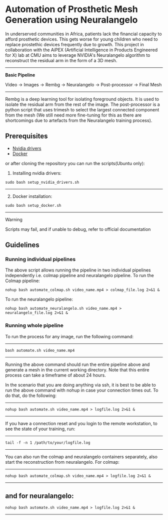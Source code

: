 # Automation of Prosthetic Mesh Generation using Neuralangelo
In underserved communities in Africa, patients lack the financial capacity to afford prosthetic devices. This gets worse for young children who need to replace prostethic devices frequently due to growth. This project in collaboration with the AiPEX (Artificial Intelligence in Products Engineered for X) lab at CMU aims to leverage NVIDIA's Neuralangelo algorithm to reconstruct the residual arm in the form of a 3D mesh. 

---
**Basic Pipeline**

Video &#8594; Images &#8594; Rembg &#8594; Neuralangelo &#8594; Post-processor &#8594; Final Mesh

---

Rembg is a deep learning tool for isolating foreground objects. It is used to isolate the residual arm from the rest of the image. The post-processor is a python script that uses trimesh to select the largest connected component from the mesh (We still need more fine-tuning for this as there are shortcomings due to artefacts from the Neuralangelo training process). 

## Prerequisites
+ [Nvidia drivers](https://docs.docker.com/engine/install/)
+ [Docker](https://www.nvidia.com/en-us/drivers/)

or after cloning the repository you can run the scripts(Ubuntu only):
1. Installing nvidia drivers:
```
sudo bash setup_nvidia_drivers.sh
```
---
2. Docker installation:
```
sudo bash setup_docker.sh
```
---
> [!WARNING]  
> Scripts may fail, and if unable to debug, refer to official documentation

## Guidelines
### Running individual pipelines
The above script allows running the pipeline in two individual pipelines independently i.e. colmap pipeline and neuralangelo pipeline.
To run the Colmap pipeline:

```
nohup bash automate_colmap.sh video_name.mp4 > colmap_file.log 2>&1 &
```

To run the neuralangelo pipeline: 

```
nohup bash automate_neuralangelo.sh video_name.mp4 > neuralangelo_file.log 2>&1 &
```

### Running whole pipeline
To run the process for any image, run the following command:

---
```
bash automate.sh video_name.mp4
```
---

Running the above command should run the entire pipeline above and generate a mesh in the current working directory. Note that this entire process can take a timeframe of about 24 hours.<br>

In the scenario that you are doing anything via ssh, it is best to be able to run the above command with nohup in case your connection times out. To do that, do the following:

---
```
nohup bash automate.sh video_name.mp4 > logfile.log 2>&1 &
```
---

If you have a connection reset and you login to the remote workstation, to see the state of your training, run:

---
```
tail -f -n 1 /path/to/your/logfile.log
```
---

You can also run the colmap and neuralangelo containers separately, also start the reconstruction from neuralangelo. For colmap:

---
```
nohup bash automate_colmap.sh video_name.mp4 > logfile.log 2>&1 &
```
---
and for neuralangelo:
---
```
nohup bash automate.sh video_name.mp4 > logfile.log 2>&1 &
```
---




